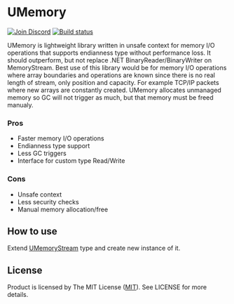 # UMemory

[![Join Discord](https://img.shields.io/badge/discord-join-7289DA.svg)](https://discord.gg/9AyZ9Ag) [![Build status](https://ci.appveyor.com/api/projects/status/k09ihk4xgvonkeyw?svg=true)](https://ci.appveyor.com/project/Kahath/umemory)

UMemory is lightweight library written in unsafe context for memory I/O operations that supports endianness type without performance loss. It should outperform, but not replace .NET BinaryReader/BinaryWriter on MemoryStream. Best use of this library would be for memory I/O operations where array boundaries and operations are known since there is no real length of stream, only position and capacity. For example TCP/IP packets where new arrays are constantly created. UMemory allocates unmanaged memory so GC will not trigger as much, but that memory must be freed manualy.


### Pros
* Faster memory I/O operations
* Endianness type support
* Less GC triggers
* Interface for custom type Read/Write

### Cons
* Unsafe context
* Less security checks
* Manual memory allocation/free

## How to use
Extend [UMemoryStream](https://github.com/Kahath/UMemory/blob/master/UMemory/Unmanaged/Stream/Core/UMemoryStream.cs) type and create new instance of it.


## License
Product is licensed by The MIT License ([MIT](https://github.com/Kahath/UMemory/blob/master/LICENSE)). See LICENSE for more details.

